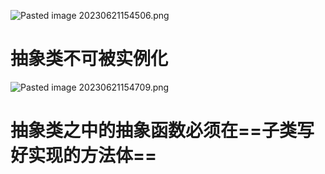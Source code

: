 ![Pasted image 20230621154506.png](https://cenyi-picture-1317709115.cos.ap-shanghai.myqcloud.com/picture/202306230141676.png)

# 抽象类不可被实例化
![Pasted image 20230621154709.png](https://cenyi-picture-1317709115.cos.ap-shanghai.myqcloud.com/picture/202306230141139.png)

# 抽象类之中的抽象函数必须在==子类写好实现的方法体==